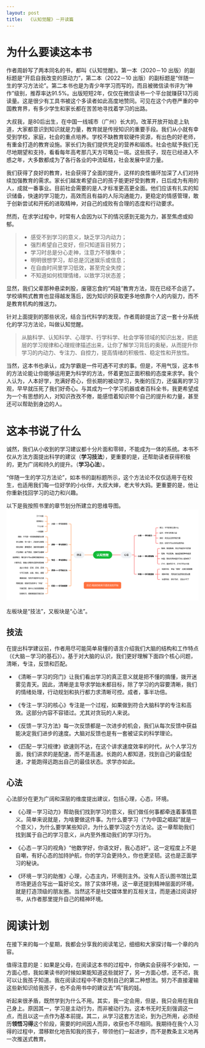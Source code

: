 ```yaml
---
layout: post
title:  《认知觉醒》－开读篇
---
```


# 为什么要读这本书

作者周龄写了两本同名的书，都叫《认知觉醒》。第一本（2020－10 出版）的副标题是“开启自我改变的原动力”，第二本（2022－10 出版）的副标题是“伴随一生的学习方法论”。第二本书也是为青少年学习而写的，而且被微信读书评为“神作”级别，推荐率达91.5%。出版短短2年，仅仅在微信读书一个平台就赚获13万阅读量。这是很少有工具书被这个多读者如此高度地赞同。可见在这个内卷严重的中国教育界，有多少学生和家长都在苦苦地寻找着学习的出路。

大叔我，是80后出生，在中国一线城市（广州）长大的。改革开放开始走上轨道，大家都意识到知识就是力量，教育就是传授知识的重要手段。我们从小就有幸受到学校，家庭，社会的重点培养。学校不缺教育软硬件资源，有出色的好老师，有重金打造的教育设施。家长们为我们提供充足的营养和锻炼。社会也赋予我们无尽地期望和支持，看看每年高考那几天方可略见一斑。这些孩子，现在已经进入不惑之年，大多数都成为了各行各业的中流砥柱，社会发展中坚力量。

我们获得了良好的教育，社会获得了全面的提升，这样的良性循环加深了人们对持续加强教育的需求。家长们越发希望自己的孩子能更好受到教育，日后成为有用的人，成就一番事业。目前社会需要的是人才标准更高更全面。他们应该有扎实的知识储备，快速的学习能力，高效而且有益的人际沟通能力，更稳定的情感管理，敢于创新尝试和开拓的进取精神，对自己的成败有合理的态度和行动要求。

然而，在求学过程中，时常有人会因为以下的情况感到无能为力，甚至焦虑或抑郁。

>- 感受不到学习的意义，缺乏学习内动力；
>- 强烈希望自己变好，但只知道盲目努力；
>- 学习时总是分心走神，注意力不够集中；
>- 明明很想学习，却总是沉迷娱乐或信息；
>- 在自由时间里学习低效，甚至完全失控；
>- 不知道如何梳理情绪，以致学习状态差；

显然，我们父辈那种悬梁刺股，废寝忘食的“鸡娃”教育方法，现在已经不合适了。学校填鸭式教育也显得越发落后，因为知识的获取更多地依靠个人的内驱力，而不是教育机构的推送力。

针对上面提到的那些状况，结合当代科学的发现，作者周龄提出了这一套十分系统化的学习方法论，叫做认知觉醒。

> 从脑科学、认知科学、心理学、行学科学、社会学等领域的知识出发，把底层的学习规律和心理规律描述出来，让你了解学习背后的奥秘，从而提升你学习的内动力、专注力、自控力，提高情绪的积极性、稳定性和开放性。

当然，这本书也承认，成为学霸是一件可遇不可求的事。但是，不用气馁，这本书的方法论能让你能够运用更为科学的方法，怀着更加正面积极的态度来求学。我个人认为，人本好学，充满好奇心，但长期的被动学习，失衡的压力，还偏离的学习观，早早就压死了我们好奇心。与其成为一个学习机器或者百科全书，我更希望成为一个有思想的人，对知识孜孜不倦，能感悟着知识带个自己的提升和力量，甚至还可以帮助到身边的人。


# 这本书说了什么


诚然，我们从小收到的学习建议都十分片面和零碎，不能成为一体的系统。本书不仅从方法方面提出科学的建议（**学习技法**），更重要的是，还帮助读者获得积极的，更为广阔和持久的提升。（**学习心法**）。

“伴随一生的学习方法论”，如本书的副标题所示，这个方法论不仅仅适用于在校生，也适用我们每一位好学的小伙伴，大叔大婶，老大爷大妈。更重要的是，他让你重新找回学习的动力和兴趣。

以下是我按照书里的章节划分所建立的思维导图。
![思维导图](/assets/%E8%84%91%E5%9B%BE%E8%AE%A4%E7%9F%A5%E8%A7%89%E9%86%92.PNG)

左板块是“技法”，又板块是“心法”。

## 技法
在提出科学建议前，作者用尽可能简单易懂的语言介绍我们大脑的结构和工作特点（《大脑－学习的基石》）。基于对大脑的认识，我们更好理解下面四个核心问题，清晰，专注，反馈和匹配。

- 《清晰－学习的窍门》让我们看出学习的真正意义就是把不懂的搞懂，拨开迷雾见青天。因此，清晰是主导求学始末都目标，除了学习的内容要清晰，我们的情绪处理，行动规划和执行都力求清晰可控。成者，事半功倍。

- 《专注－学习的核心》专注是一个过程，如果做到符合大脑科学的专注和高效。这部分内容不容错过。尤其对贪玩的人来说。

- 《反馈－学习方法》每一次反馈都是一次进步的机会，我们从每次反馈中获益能决定我们进步的速度。大脑对反馈也是有一套被证实的科学理论。

- 《匹配－学习规律》欲速则不达，在这个讲求速度效率的时代，从个人学习方面，我们讲求的是配速，而不是高速。长跑的人都知道，找到自己的最佳配速，才能跑得远跑出自己的最佳状态。求学亦如此。

## 心法

心法部分在更为广阔和深层的维度提出建议，包括心理，心态，环境。

- 《心理－学习动力》帮助我们找到学习的意义，我们做任何事都牵连着事情意义。简单来说就是，为啥要做这件事。为什么要学习（“为中国之崛起”就是一个意义），为什么要学某些知识，为什么要学习这个方法论。这一章帮助我们找到属于自己的学习意义，从内至外推动我们的学习行为。
 
- 《心态－学习的视角》“他数学好，你语文好，我心态好”。这一定程度上不是自嘲，有好心态的加持护航，你的学习会更持久，你也更坚韧。这也是正面学习的秘诀。

- 《环境－学习的助推》心理，心态主内，环境则主外。没有人否认图书馆比菜市场更适合写出一篇好论文。除了实体环境，这一章还提到精神层面的环境，就是打造顶级的朋友圈。当然这不是社交媒体里的互相关注，而是通过阅读好书，从作者那里提升自己的精神环境。


# 阅读计划

在接下来的每一个星期，我都会分享我的阅读笔记，细细和大家探讨每一个章的内容。



值得注意的是：如果是父母，在阅读这本书的过程中，你确实会获得不少新知，一方面心想，我如果读书的时候如果能知道这些就好了，另一方面心想，还不迟，我可以让我孩子知道。我在阅读过程中不断克制自己的第二种想法。努力不直接灌输这些新知识给我孩子，也不会用书中的建议去“鸡”我的娃。

听起来很矛盾，既然学到为什么不用。其实，我一定会用，但是，我只会用在我自己身上。原因其一，学习是主动行为，而非被动行为。这本书无时无刻强调这一点，而且以这一点作为基本前提。其二，从学习这套方法论，到为己所用，必须经历**领悟习得**这个阶段，需要的时间因人而异，收获也不尽相同。我期待在我个人习得的过程中，潜移默化地告知我的孩子，带领他们一起进步，而不是教条主义地再一次推送式教育。


<!--stackedit_data:
eyJoaXN0b3J5IjpbNjc1MzI2NTcxLC0yMzYzMTEyMjMsLTE4NT
cyNDYxNDEsLTE3MjcyMjQzNDIsLTQ3MTUzMDE4LC0xMTQ2MjA3
NzM3LC02MzE5MzAzOTEsLTE1NDI5Mzg5MTMsLTE5MzY3NTIyMz
ksLTk5MDQzNTA1MSwtMTA1NTk1NDYwOCwtMjAwNzQwNDc0Mywt
MTE5NzIwMjg4MywtNjIxNzI5ODY1LDIwNzUzMDQzNjAsLTEzNz
E4MzYyMl19
-->